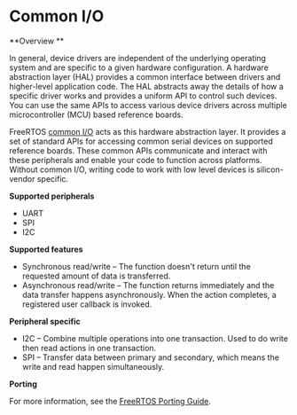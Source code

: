 # Common I/O<a name="common-io"></a>

**Overview **

In general, device drivers are independent of the underlying operating system and are specific to a given hardware configuration\. A hardware abstraction layer \(HAL\) provides a common interface between drivers and higher\-level application code\. The HAL abstracts away the details of how a specific driver works and provides a uniform API to control such devices\. You can use the same APIs to access various device drivers across multiple microcontroller \(MCU\) based reference boards\.

FreeRTOS [common I/O](https://docs.aws.amazon.com/freertos/latest/lib-ref/common-io/index.html) acts as this hardware abstraction layer\. It provides a set of standard APIs for accessing common serial devices on supported reference boards\. These common APIs communicate and interact with these peripherals and enable your code to function across platforms\. Without common I/O, writing code to work with low level devices is silicon\-vendor specific\.

**Supported peripherals**
+ UART
+ SPI
+ I2C

**Supported features**
+ Synchronous read/write – The function doesn't return until the requested amount of data is transferred\. 
+ Asynchronous read/write – The function returns immediately and the data transfer happens asynchronously\. When the action completes, a registered user callback is invoked\.

**Peripheral specific**
+ I2C – Combine multiple operations into one transaction\. Used to do write then read actions in one transaction\. 
+ SPI – Transfer data between primary and secondary, which means the write and read happen simultaneously\.

**Porting**

For more information, see the [ FreeRTOS Porting Guide](https://docs.aws.amazon.com/freertos/latest/portingguide/)\.